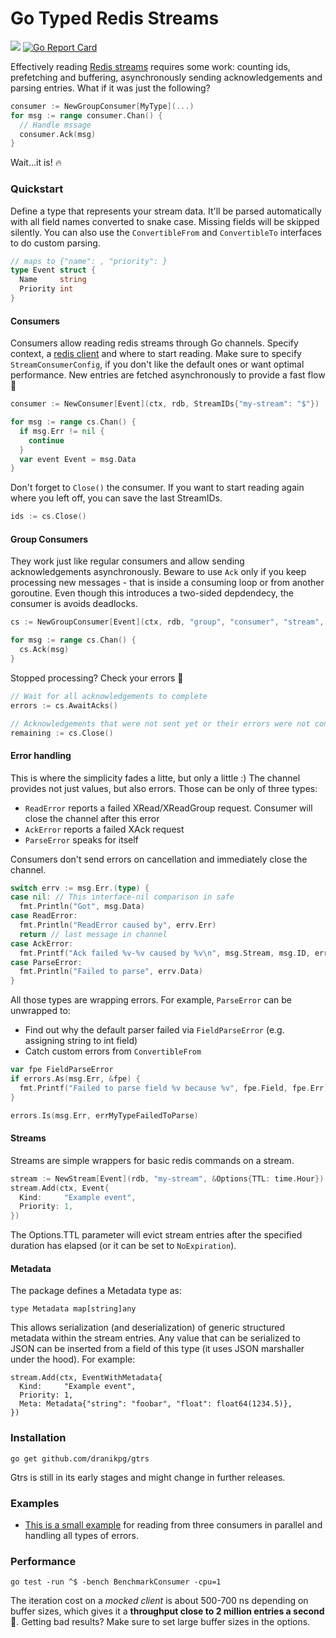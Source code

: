 # Go Typed Redis Streams

<a href="https://pkg.go.dev/github.com/dranikpg/gtrs"><img src="https://godoc.org/github.com/dranikpg/gtrs?status.svg" /></a>
[![Go Report Card](https://goreportcard.com/badge/github.com/dranikpg/gtrs)](https://goreportcard.com/report/github.com/dranikpg/gtrs)

Effectively reading [Redis streams](https://redis.io/docs/manual/data-types/streams/) requires some work: counting ids, prefetching and buffering, asynchronously sending acknowledgements and parsing entries. What if it was just the following?

```go
consumer := NewGroupConsumer[MyType](...)
for msg := range consumer.Chan() {
  // Handle mssage
  consumer.Ack(msg)
}
```

Wait...it is! 🔥

### Quickstart

Define a type that represents your stream data. It'll be parsed automatically with all field names converted to snake case. Missing fields will be skipped silently. You can also use the `ConvertibleFrom` and `ConvertibleTo` interfaces to do custom parsing.

```go
// maps to {"name": , "priority": }
type Event struct {
  Name     string
  Priority int
}
```

#### Consumers

Consumers allow reading redis streams through Go channels. Specify context, a [redis client](https://github.com/go-redis/redis) and where to start reading. Make sure to specify `StreamConsumerConfig`, if you don't like the default ones or want optimal performance. New entries are fetched asynchronously to provide a fast flow 🚂

```go
consumer := NewConsumer[Event](ctx, rdb, StreamIDs{"my-stream": "$"})

for msg := range cs.Chan() {
  if msg.Err != nil {
    continue
  }
  var event Event = msg.Data
}
```

Don't forget to `Close()` the consumer. If you want to start reading again where you left off, you can save the last StreamIDs.
```go
ids := cs.Close()
```

#### Group Consumers

They work just like regular consumers and allow sending acknowledgements asynchronously. Beware to use `Ack` only if you keep processing new messages - that is inside a consuming loop or from another goroutine. Even though this introduces a two-sided depdendecy, the consumer is avoids deadlocks.

```go
cs := NewGroupConsumer[Event](ctx, rdb, "group", "consumer", "stream", ">")

for msg := range cs.Chan() {
  cs.Ack(msg)
}
```

Stopped processing? Check your errors 🔎
```go
// Wait for all acknowledgements to complete
errors := cs.AwaitAcks()

// Acknowledgements that were not sent yet or their errors were not consumed
remaining := cs.Close()
```

#### Error handling

This is where the simplicity fades a litte, but only a little :) The channel provides not just values, but also errors. Those can be only of three types:
- `ReadError` reports a failed XRead/XReadGroup request. Consumer will close the channel after this error
- `AckError` reports a failed XAck request
- `ParseError` speaks for itself

Consumers don't send errors on cancellation and immediately close the channel.

```go
switch errv := msg.Err.(type) {
case nil: // This interface-nil comparison in safe
  fmt.Println("Got", msg.Data)
case ReadError:
  fmt.Println("ReadError caused by", errv.Err)
  return // last message in channel
case AckError:
  fmt.Printf("Ack failed %v-%v caused by %v\n", msg.Stream, msg.ID, errv.Err)
case ParseError:
  fmt.Println("Failed to parse", errv.Data)
}
```

All those types are wrapping errors. For example, `ParseError` can be unwrapped to:
- Find out why the default parser failed via `FieldParseError` (e.g. assigning string to int field)
- Catch custom errors from `ConvertibleFrom`

```go
var fpe FieldParseError
if errors.As(msg.Err, &fpe) {
  fmt.Printf("Failed to parse field %v because %v", fpe.Field, fpe.Err)
}

errors.Is(msg.Err, errMyTypeFailedToParse)
```

#### Streams

Streams are simple wrappers for basic redis commands on a stream.

```go
stream := NewStream[Event](rdb, "my-stream", &Options{TTL: time.Hour})
stream.Add(ctx, Event{
  Kind:     "Example event",
  Priority: 1,
})
```
The Options.TTL parameter will evict stream entries after the specified duration has elapsed (or it can be set to `NoExpiration`).

#### Metadata

The package defines a Metadata type as:
```
type Metadata map[string]any
```

This allows serialization (and deserialization) of generic structured metadata within the stream entries.
Any value that can be serialized to JSON can be inserted from a field of this type (it uses JSON marshaller under the hood).
For example:
```
stream.Add(ctx, EventWithMetadata{
  Kind:     "Example event",
  Priority: 1,
  Meta: Metadata{"string": "foobar", "float": float64(1234.5)},
})
```

### Installation

```
go get github.com/dranikpg/gtrs
```

Gtrs is still in its early stages and might change in further releases.

### Examples

* [This is a small example](https://github.com/dranikpg/gtrs-test) for reading from three consumers in parallel and handling all types of errors.

### Performance

```
go test -run ^$ -bench BenchmarkConsumer -cpu=1
```

The iteration cost on a _mocked client_ is about 500-700 ns depending on buffer sizes, which gives it a **throughput close to 2 million entries a second** 🚀. Getting bad results? Make sure to set large buffer sizes in the options.
